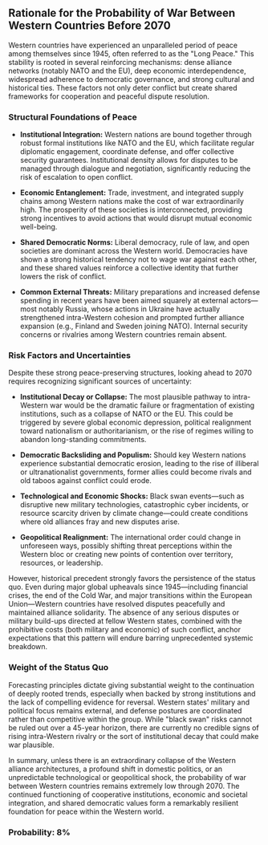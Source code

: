 ## Rationale for the Probability of War Between Western Countries Before 2070

Western countries have experienced an unparalleled period of peace among themselves since 1945, often referred to as the "Long Peace." This stability is rooted in several reinforcing mechanisms: dense alliance networks (notably NATO and the EU), deep economic interdependence, widespread adherence to democratic governance, and strong cultural and historical ties. These factors not only deter conflict but create shared frameworks for cooperation and peaceful dispute resolution.

### Structural Foundations of Peace

- **Institutional Integration:** Western nations are bound together through robust formal institutions like NATO and the EU, which facilitate regular diplomatic engagement, coordinate defense, and offer collective security guarantees. Institutional density allows for disputes to be managed through dialogue and negotiation, significantly reducing the risk of escalation to open conflict.

- **Economic Entanglement:** Trade, investment, and integrated supply chains among Western nations make the cost of war extraordinarily high. The prosperity of these societies is interconnected, providing strong incentives to avoid actions that would disrupt mutual economic well-being.

- **Shared Democratic Norms:** Liberal democracy, rule of law, and open societies are dominant across the Western world. Democracies have shown a strong historical tendency not to wage war against each other, and these shared values reinforce a collective identity that further lowers the risk of conflict.

- **Common External Threats:** Military preparations and increased defense spending in recent years have been aimed squarely at external actors—most notably Russia, whose actions in Ukraine have actually strengthened intra-Western cohesion and prompted further alliance expansion (e.g., Finland and Sweden joining NATO). Internal security concerns or rivalries among Western countries remain absent.

### Risk Factors and Uncertainties

Despite these strong peace-preserving structures, looking ahead to 2070 requires recognizing significant sources of uncertainty:

- **Institutional Decay or Collapse:** The most plausible pathway to intra-Western war would be the dramatic failure or fragmentation of existing institutions, such as a collapse of NATO or the EU. This could be triggered by severe global economic depression, political realignment toward nationalism or authoritarianism, or the rise of regimes willing to abandon long-standing commitments.

- **Democratic Backsliding and Populism:** Should key Western nations experience substantial democratic erosion, leading to the rise of illiberal or ultranationalist governments, former allies could become rivals and old taboos against conflict could erode.

- **Technological and Economic Shocks:** Black swan events—such as disruptive new military technologies, catastrophic cyber incidents, or resource scarcity driven by climate change—could create conditions where old alliances fray and new disputes arise.

- **Geopolitical Realignment:** The international order could change in unforeseen ways, possibly shifting threat perceptions within the Western bloc or creating new points of contention over territory, resources, or leadership.

However, historical precedent strongly favors the persistence of the status quo. Even during major global upheavals since 1945—including financial crises, the end of the Cold War, and major transitions within the European Union—Western countries have resolved disputes peacefully and maintained alliance solidarity. The absence of any serious disputes or military build-ups directed at fellow Western states, combined with the prohibitive costs (both military and economic) of such conflict, anchor expectations that this pattern will endure barring unprecedented systemic breakdown.

### Weight of the Status Quo

Forecasting principles dictate giving substantial weight to the continuation of deeply rooted trends, especially when backed by strong institutions and the lack of compelling evidence for reversal. Western states' military and political focus remains external, and defense postures are coordinated rather than competitive within the group. While "black swan" risks cannot be ruled out over a 45-year horizon, there are currently no credible signs of rising intra-Western rivalry or the sort of institutional decay that could make war plausible.

In summary, unless there is an extraordinary collapse of the Western alliance architectures, a profound shift in domestic politics, or an unpredictable technological or geopolitical shock, the probability of war between Western countries remains extremely low through 2070. The continued functioning of cooperative institutions, economic and societal integration, and shared democratic values form a remarkably resilient foundation for peace within the Western world.

### Probability: 8%